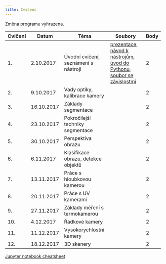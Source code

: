```yaml
---
title: Cvičení
---
```


Změna programu vyhrazena.

| Cvičení | Datum      | Téma                                 | Soubory                                                      | Body |
| ------- | ---------- | ------------------------------------ | ------------------------------------------------------------ | ---- |
| 1.      | 2.10.2017  | Úvodní cvičení, seznámení s nástroji | [prezentace](files/1/bi-svz-01-cviceni-uvod.pdf), [návod k nástrojům](files/1/course-tools-introduction.md), [úvod do Pythonu](files/1/python-introduction.ipynb), [soubor se závislostmi](files/1/spec-file.txt) | 2    |
| 2.      | 9.10.2017  | Vady optiky, kalibrace kamery        |                                                              | 2    |
| 3.      | 16.10.2017 | Základy segmentace                   |                                                              | 2    |
| 4.      | 23.10.2017 | Pokročilejší  techniky segmentace    |                                                              | 2    |
| 5.      | 30.10.2017 | Perspektiva obrazu                   |                                                              | 2    |
| 6.      | 6.11.2017  | Klasifikace obrazu, detekce objektů  |                                                              | 2    |
| 7.      | 13.11.2017 | Práce s hloubkovou kamerou           |                                                              | 2    |
| 8.      | 20.11.2017 | Práce s UV kamerami                  |                                                              | 2    |
| 9.      | 27.11.2017 | Základy měření s termokamerou        |                                                              | 2    |
| 10.     | 4.12.2017  | Řádkové kamery                       |                                                              | 2    |
| 11.     | 11.12.2017 | Vysokorychlostní kamery              |                                                              | 2    |
| 12.     | 18.12.2017 | 3D skenery                           |                                                              | 2    |

[Jupyter notebook cheatsheet](files/jupyter-notebook-cheat-sheet.pdf)